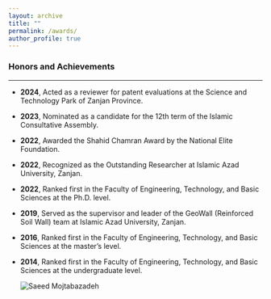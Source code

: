 ```yaml
---
layout: archive
title: ""
permalink: /awards/
author_profile: true
---
```


### Honors and Achievements
___
- **2024**, Acted as a reviewer for patent evaluations at the Science and Technology Park of Zanjan Province.
- **2023**, Nominated as a candidate for the 12th term of the Islamic Consultative Assembly.
- **2022**, Awarded the Shahid Chamran Award by the National Elite Foundation.
- **2022**, Recognized as the Outstanding Researcher at Islamic Azad University, Zanjan.
- **2022**, Ranked first in the Faculty of Engineering, Technology, and Basic Sciences at the Ph.D. level.
- **2019**, Served as the supervisor and leader of the GeoWall (Reinforced Soil Wall) team at Islamic Azad University, Zanjan.
- **2016**, Ranked first in the Faculty of Engineering, Technology, and Basic Sciences at the master’s level.
- **2014**, Ranked first in the Faculty of Engineering, Technology, and Basic Sciences at the undergraduate level.

  


  ![Saeed Mojtabazadeh](https://github.com/mojtabazadeh/mojtabazadeh.github.io/blob/main/images/Final2.jpg?raw=true)

